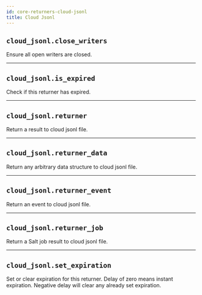 ```yaml
---
id: core-returners-cloud-jsonl
title: Cloud Jsonl
---
```


## `cloud_jsonl.close_writers`

Ensure all open writers are closed.


----
## `cloud_jsonl.is_expired`

Check if this returner has expired.


----
## `cloud_jsonl.returner`

Return a result to cloud jsonl file.


----
## `cloud_jsonl.returner_data`

Return any arbitrary data structure to cloud jsonl file.


----
## `cloud_jsonl.returner_event`

Return an event to cloud jsonl file.


----
## `cloud_jsonl.returner_job`

Return a Salt job result to cloud jsonl file.


----
## `cloud_jsonl.set_expiration`

Set or clear expiration for this returner.
Delay of zero means instant expiration.
Negative delay will clear any already set expiration.
